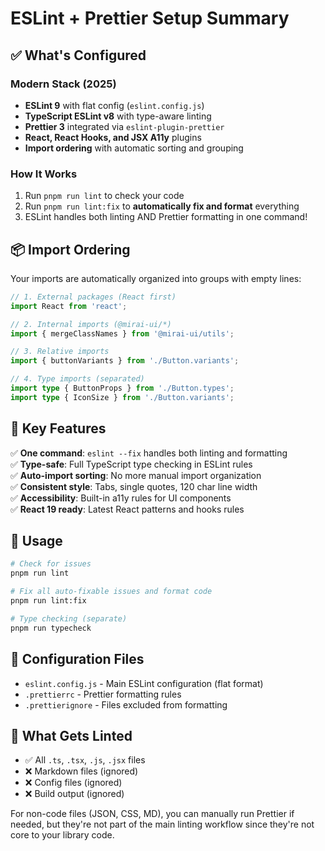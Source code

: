 # ESLint + Prettier Setup Summary

## ✅ What's Configured

### Modern Stack (2025)

- **ESLint 9** with flat config (`eslint.config.js`)
- **TypeScript ESLint v8** with type-aware linting
- **Prettier 3** integrated via `eslint-plugin-prettier`
- **React, React Hooks, and JSX A11y** plugins
- **Import ordering** with automatic sorting and grouping

### How It Works

1. Run `pnpm run lint` to check your code
2. Run `pnpm run lint:fix` to **automatically fix and format** everything
3. ESLint handles both linting AND Prettier formatting in one command!

## 📦 Import Ordering

Your imports are automatically organized into groups with empty lines:

```typescript
// 1. External packages (React first)
import React from 'react';

// 2. Internal imports (@mirai-ui/*)
import { mergeClassNames } from '@mirai-ui/utils';

// 3. Relative imports
import { buttonVariants } from './Button.variants';

// 4. Type imports (separated)
import type { ButtonProps } from './Button.types';
import type { IconSize } from './Button.variants';
```

## 🎯 Key Features

✅ **One command**: `eslint --fix` handles both linting and formatting  
✅ **Type-safe**: Full TypeScript type checking in ESLint rules  
✅ **Auto-import sorting**: No more manual import organization  
✅ **Consistent style**: Tabs, single quotes, 120 char line width  
✅ **Accessibility**: Built-in a11y rules for UI components  
✅ **React 19 ready**: Latest React patterns and hooks rules

## 🚀 Usage

```bash
# Check for issues
pnpm run lint

# Fix all auto-fixable issues and format code
pnpm run lint:fix

# Type checking (separate)
pnpm run typecheck
```

## 📝 Configuration Files

- `eslint.config.js` - Main ESLint configuration (flat format)
- `.prettierrc` - Prettier formatting rules
- `.prettierignore` - Files excluded from formatting

## 🔧 What Gets Linted

- ✅ All `.ts`, `.tsx`, `.js`, `.jsx` files
- ❌ Markdown files (ignored)
- ❌ Config files (ignored)
- ❌ Build output (ignored)

For non-code files (JSON, CSS, MD), you can manually run Prettier if needed, but they're not part of the main linting workflow since they're not core to your library code.
